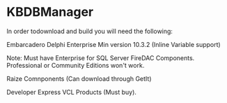 # KBDBManager
In order todownload and build you will need the following:

Embarcadero Delphi Enterprise Min version 10.3.2 (Inline Variable support)

Note: Must have Enterprise for SQL Server FireDAC Components. Professional or Community Editions won't work.

Raize Comnponents (Can download through GetIt)

Developer Express VCL Products (Must buy).

